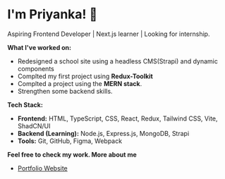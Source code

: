 # I'm Priyanka! 👋

 Aspiring Frontend Developer | Next.js learner | Looking for internship.

**What I've worked on:**  
- Redesigned a school site using a headless CMS(Strapi) and dynamic components
- Complted my first project using **Redux-Toolkit**
- Complted a project using the **MERN stack**.  
- Strengthen some backend skills.  

**Tech Stack:**  
- **Frontend:** HTML, TypeScript, CSS, React, Redux, Tailwind CSS, Vite, ShadCN/UI 
- **Backend (Learning):** Node.js, Express.js, MongoDB, Strapi
- **Tools:** Git, GitHub, Figma, Webpack

**Feel free to check my work. More about me**
- [Portfolio Website](https://priyanka08.netlify.app/)

 





